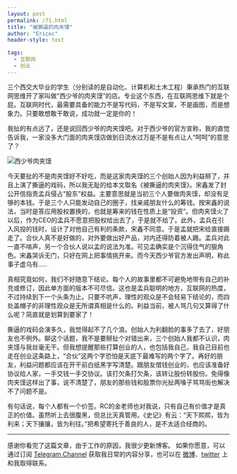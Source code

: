 ```yaml
---
layout: post
permalink: /71.html
title: "被撕逼的肉夹馍"
author: "Ericec"
header-style: text

tags:
  - 互联网
  - 创业
---
```


三个西交大毕业的学生（分别读的是自动化、计算机和土木工程）秉承热门的互联网思维开了家叫做“西少爷的肉夹馍”的店。专业这个东西，在互联网思维下就是个屁。互联网时代，最需要具备的能力不是写代码，不是写文案，不是画图，而是想象力。只要敢想敢干敢说，成功就一定是你的！

我扯的有点远了，还是说回西少爷的肉夹馍吧。对于西少爷的官方宣称，我的直觉告诉我，一家没多大门面的肉夹馍店做到日流水过万是不是有点让人“呵呵”的意思了？

![西少爷肉夹馍](https://oi4juccqy.qnssl.com/wp-content/uploads/2014/11/5882b2b7d0a20cf496ec036574094b36acaf9908.png)

今天要扯的不是肉夹馍好不好吃，而是这家肉夹馍的三个创始人因为利益掰了，并且上演了撕逼的戏码，所以我无耻的给本文取名《被撕逼的肉夹馍》。宋鑫发了封公开信指责孟兵侵占“股东”权益。主要意思就是当初三个人要做肉夹馍，却没有足够的本钱。于是三个人只能发动自己的圈子，找亲戚朋友什么的筹钱。按宋鑫的说法，当时是答应用股权置换的，也就是筹来的钱在性质上是“投资”。但肉夹馍火了以后，作为CEO的孟兵不愿意把股权给出去了，于是就不给了。此外，孟兵在引入风投的钱时，设计了对他自己有利的条款，宋鑫不同意。于是孟就把宋给直接踢走了。合伙人真不是好做的，对外要做出好产品，对内还得防着被人踢。孟兵对此一直不啃声，另一个合伙人说以孟的说法为准。可见孟确实是个沉得住气的狠角色。宋鑫哭诉无门，只好在网上把事情挑开来。而今天西少爷官方发出声明，称此事子虚乌有.....

真相究竟如何，我们不好随意下结论。每个人的故事里都不可避免地带有自己的补充或修订，因此单方面的版本不可尽信。这也是孟兵聪明的地方，互联网的热度，不过持续到下一个头条为止。只要不吭声，理性的观众是不会轻易下结论的，而四处盖帽子的非理性观众是无所谓真相是什么的。利益当前，被人骂几句又算得了什么呢？简直就是划算到要家了！

撕逼的戏码会演多久，我觉得起不了几个浪。创始人为利翻脸的事多了去了，好朋友也不例外。聊这个话题，我不是要掰扯个对错出来，三个创始人我都不认识，肉夹馍与我丝毫无干。但我想提醒那些打算创业的人，也包括我自己，我自己目前也走在创业这条路上，“合伙”这两个字恐怕是天底下最难写的两个字了。再好的朋友，利益问题都应该在开干前白纸黑字写清楚。跟朋友借钱创业的，也应该准备好协议给人家，一手交钱一手交协议。该打欠条打欠条，该转让股份转股份。免得像肉夹馍这样出了事，说不清楚了，朋友的那些钱和股票你光扯两嗓子骂骂街也解决不了问题不是。

有句话说，每个人都有一个价签。RC的金老师也对我说，只有自己有价值才是真正的价值。虽然听上去很腹黑，但总比天真管用。《史记》有云：“天下熙熙，皆为利来；天下攘攘，皆为利往。”把希望寄托于善良的人，是不太适合经商的。

---
感谢你看完了这篇文章，由于工作的原因，我很少更新博客。
如果你愿意，可以通过订阅 [Telegram Channel](https://t.me/ericectalk) 获取我日常的内容分享，也可以在 [微博](https://weibo.com/719951113)、[twitter](https://twitter.com/ericecchou) 上和我取得联系。
